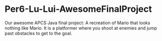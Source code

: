 Per6-Lu-Lui-AwesomeFinalProject
===============================

Our awesome APCS Java final project: A recreation of Mario that looks nothing like Mario. It is a platformer where you shoot at enemies and jump past obstacles to get to the goal.  
